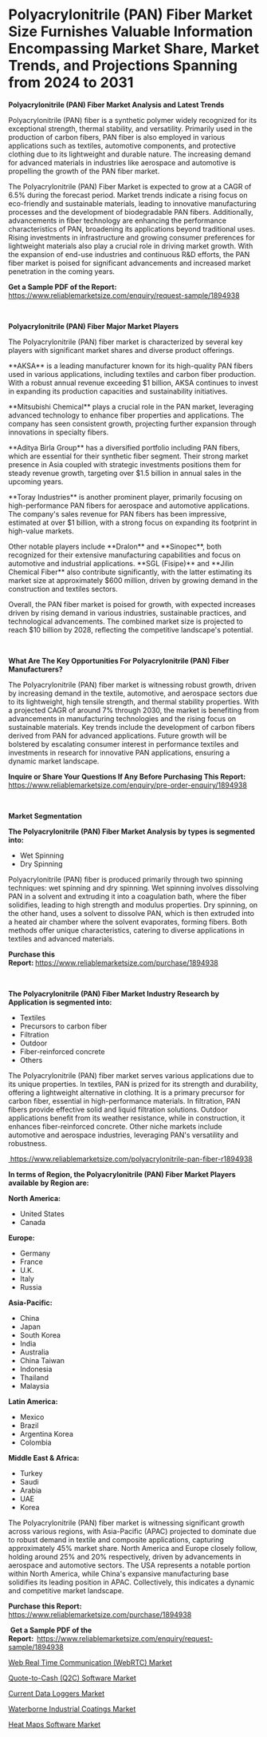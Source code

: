 <p><h1>Polyacrylonitrile (PAN) Fiber Market Size Furnishes Valuable Information Encompassing Market Share, Market Trends, and Projections Spanning from 2024 to 2031</h1></p><p><strong>Polyacrylonitrile (PAN) Fiber Market Analysis and Latest Trends</strong></p>
<p><p>Polyacrylonitrile (PAN) fiber is a synthetic polymer widely recognized for its exceptional strength, thermal stability, and versatility. Primarily used in the production of carbon fibers, PAN fiber is also employed in various applications such as textiles, automotive components, and protective clothing due to its lightweight and durable nature. The increasing demand for advanced materials in industries like aerospace and automotive is propelling the growth of the PAN fiber market.</p><p>The Polyacrylonitrile (PAN) Fiber Market is expected to grow at a CAGR of 6.5% during the forecast period. Market trends indicate a rising focus on eco-friendly and sustainable materials, leading to innovative manufacturing processes and the development of biodegradable PAN fibers. Additionally, advancements in fiber technology are enhancing the performance characteristics of PAN, broadening its applications beyond traditional uses. Rising investments in infrastructure and growing consumer preferences for lightweight materials also play a crucial role in driving market growth. With the expansion of end-use industries and continuous R&D efforts, the PAN fiber market is poised for significant advancements and increased market penetration in the coming years.</p></p>
<p><strong>Get a Sample PDF of the Report:&nbsp;</strong> <a href="https://www.reliablemarketsize.com/enquiry/request-sample/1894938?utm_campaign=1105&utm_medium=2&utm_source=Github&utm_content=ia&utm_term=24102024&utm_id=polyacrylonitrile-pan-fiber">https://www.reliablemarketsize.com/enquiry/request-sample/1894938</a></p>
<p>&nbsp;</p>
<p><strong>Polyacrylonitrile (PAN) Fiber Major Market Players</strong></p>
<p><p>The Polyacrylonitrile (PAN) fiber market is characterized by several key players with significant market shares and diverse product offerings. </p><p>**AKSA** is a leading manufacturer known for its high-quality PAN fibers used in various applications, including textiles and carbon fiber production. With a robust annual revenue exceeding $1 billion, AKSA continues to invest in expanding its production capacities and sustainability initiatives.</p><p>**Mitsubishi Chemical** plays a crucial role in the PAN market, leveraging advanced technology to enhance fiber properties and applications. The company has seen consistent growth, projecting further expansion through innovations in specialty fibers.</p><p>**Aditya Birla Group** has a diversified portfolio including PAN fibers, which are essential for their synthetic fiber segment. Their strong market presence in Asia coupled with strategic investments positions them for steady revenue growth, targeting over $1.5 billion in annual sales in the upcoming years.</p><p>**Toray Industries** is another prominent player, primarily focusing on high-performance PAN fibers for aerospace and automotive applications. The company's sales revenue for PAN fibers has been impressive, estimated at over $1 billion, with a strong focus on expanding its footprint in high-value markets.</p><p>Other notable players include **Dralon** and **Sinopec**, both recognized for their extensive manufacturing capabilities and focus on automotive and industrial applications. **SGL (Fisipe)** and **Jilin Chemical Fiber** also contribute significantly, with the latter estimating its market size at approximately $600 million, driven by growing demand in the construction and textiles sectors.</p><p>Overall, the PAN fiber market is poised for growth, with expected increases driven by rising demand in various industries, sustainable practices, and technological advancements. The combined market size is projected to reach $10 billion by 2028, reflecting the competitive landscape's potential.</p></p>
<p>&nbsp;</p>
<p><strong>What Are The Key Opportunities For Polyacrylonitrile (PAN) Fiber Manufacturers?</strong></p>
<p><p>The Polyacrylonitrile (PAN) fiber market is witnessing robust growth, driven by increasing demand in the textile, automotive, and aerospace sectors due to its lightweight, high tensile strength, and thermal stability properties. With a projected CAGR of around 7% through 2030, the market is benefiting from advancements in manufacturing technologies and the rising focus on sustainable materials. Key trends include the development of carbon fibers derived from PAN for advanced applications. Future growth will be bolstered by escalating consumer interest in performance textiles and investments in research for innovative PAN applications, ensuring a dynamic market landscape.</p></p>
<p><strong>Inquire or Share Your Questions If Any Before Purchasing This Report:</strong> <a href="https://www.reliablemarketsize.com/enquiry/pre-order-enquiry/1894938?utm_campaign=1105&utm_medium=2&utm_source=Github&utm_content=ia&utm_term=24102024&utm_id=polyacrylonitrile-pan-fiber">https://www.reliablemarketsize.com/enquiry/pre-order-enquiry/1894938</a></p>
<p>&nbsp;</p>
<p><strong>Market Segmentation</strong></p>
<p><strong>The Polyacrylonitrile (PAN) Fiber Market Analysis by types is segmented into:</strong></p>
<p><ul><li>Wet Spinning</li><li>Dry Spinning</li></ul></p>
<p><p>Polyacrylonitrile (PAN) fiber is produced primarily through two spinning techniques: wet spinning and dry spinning. Wet spinning involves dissolving PAN in a solvent and extruding it into a coagulation bath, where the fiber solidifies, leading to high strength and modulus properties. Dry spinning, on the other hand, uses a solvent to dissolve PAN, which is then extruded into a heated air chamber where the solvent evaporates, forming fibers. Both methods offer unique characteristics, catering to diverse applications in textiles and advanced materials.</p></p>
<p><strong>Purchase this Report:&nbsp;</strong><a href="https://www.reliablemarketsize.com/purchase/1894938?utm_campaign=1105&utm_medium=2&utm_source=Github&utm_content=ia&utm_term=24102024&utm_id=polyacrylonitrile-pan-fiber">https://www.reliablemarketsize.com/purchase/1894938</a></p>
<p>&nbsp;</p>
<p><strong>The Polyacrylonitrile (PAN) Fiber Market Industry Research by Application is segmented into:</strong></p>
<p><ul><li>Textiles</li><li>Precursors to carbon fiber</li><li>Filtration</li><li>Outdoor</li><li>Fiber-reinforced concrete</li><li>Others</li></ul></p>
<p><p>The Polyacrylonitrile (PAN) fiber market serves various applications due to its unique properties. In textiles, PAN is prized for its strength and durability, offering a lightweight alternative in clothing. It is a primary precursor for carbon fiber, essential in high-performance materials. In filtration, PAN fibers provide effective solid and liquid filtration solutions. Outdoor applications benefit from its weather resistance, while in construction, it enhances fiber-reinforced concrete. Other niche markets include automotive and aerospace industries, leveraging PAN's versatility and robustness.</p></p>
<p><a href="https://www.reliablemarketsize.com/polyacrylonitrile-pan-fiber-r1894938?utm_campaign=1105&utm_medium=2&utm_source=Github&utm_content=ia&utm_term=24102024&utm_id=polyacrylonitrile-pan-fiber">&nbsp;https://www.reliablemarketsize.com/polyacrylonitrile-pan-fiber-r1894938</a></p>
<p><strong>In terms of Region, the Polyacrylonitrile (PAN) Fiber Market Players available by Region are:</strong></p>
<p>
    <p> <strong> North America: </strong>
        <ul>
            <li>United States</li>
            <li>Canada</li>
        </ul>
        </p> 
    <p> <strong> Europe: </strong>
        <ul>
            <li>Germany</li>
            <li>France</li>
            <li>U.K.</li>
            <li>Italy</li>
            <li>Russia</li>
        </ul>
        </p> 
    <p> <strong> Asia-Pacific: </strong>
        <ul>
            <li>China</li>
            <li>Japan</li>
            <li>South Korea</li>
            <li>India</li>
            <li>Australia</li>
            <li>China Taiwan</li>
            <li>Indonesia</li>
            <li>Thailand</li>
            <li>Malaysia</li>
        </ul>
        </p> 
    <p> <strong> Latin America: </strong>
        <ul>
            <li>Mexico</li>
            <li>Brazil</li>
            <li>Argentina Korea</li>
            <li>Colombia</li>
        </ul>
        </p> 
    <p> <strong> Middle East & Africa: </strong>
        <ul>
            <li>Turkey</li>
            <li>Saudi</li>
            <li>Arabia</li>
            <li>UAE</li>
            <li>Korea</li>
        </ul>
    </p>
    </p>
<p><p>The Polyacrylonitrile (PAN) fiber market is witnessing significant growth across various regions, with Asia-Pacific (APAC) projected to dominate due to robust demand in textile and composite applications, capturing approximately 45% market share. North America and Europe closely follow, holding around 25% and 20% respectively, driven by advancements in aerospace and automotive sectors. The USA represents a notable portion within North America, while China's expansive manufacturing base solidifies its leading position in APAC. Collectively, this indicates a dynamic and competitive market landscape.</p></p>
<p><strong>Purchase this Report: </strong><a href="https://www.reliablemarketsize.com/purchase/1894938?utm_campaign=1105&utm_medium=2&utm_source=Github&utm_content=ia&utm_term=24102024&utm_id=polyacrylonitrile-pan-fiber">https://www.reliablemarketsize.com/purchase/1894938</a></p>
<p>&nbsp;<strong>Get a Sample PDF of the Report:&nbsp;&nbsp;</strong><a href="https://www.reliablemarketsize.com/enquiry/request-sample/1894938?utm_campaign=1105&utm_medium=2&utm_source=Github&utm_content=ia&utm_term=24102024&utm_id=polyacrylonitrile-pan-fiber">https://www.reliablemarketsize.com/enquiry/request-sample/1894938</a></p>
<p><strong></strong></p>
<p><p><a href="https://www.linkedin.com/pulse/web-real-time-communication-webrtc-market-global-analysis-eissc?utm_campaign=1105&utm_medium=2&utm_source=Github&utm_content=ia&utm_term=24102024&utm_id=polyacrylonitrile-pan-fiber">Web Real Time Communication (WebRTC) Market</a></p><p><a href="https://github.com/raymederonmot/Market-Research-Report-List-1/blob/main/quote-to-cash-q2c-software-market.md?utm_campaign=1105&utm_medium=2&utm_source=Github&utm_content=ia&utm_term=24102024&utm_id=polyacrylonitrile-pan-fiber">Quote-to-Cash (Q2C) Software Market</a></p><p><a href="https://issuu.com/reportprime-2/docs/current-data-loggers-market-size-20_dd94f076b862f1?utm_campaign=1105&utm_medium=2&utm_source=Github&utm_content=ia&utm_term=24102024&utm_id=polyacrylonitrile-pan-fiber">Current Data Loggers Market</a></p><p><a href="https://www.linkedin.com/pulse/waterborne-industrial-coatings-market-evolution-future-outlook-0ljgf?utm_campaign=1105&utm_medium=2&utm_source=Github&utm_content=ia&utm_term=24102024&utm_id=polyacrylonitrile-pan-fiber">Waterborne Industrial Coatings Market</a></p><p><a href="https://github.com/caetlinivcar/Market-Research-Report-List-1/blob/main/heat-maps-software-market.md?utm_campaign=1105&utm_medium=2&utm_source=Github&utm_content=ia&utm_term=24102024&utm_id=polyacrylonitrile-pan-fiber">Heat Maps Software Market</a></p></p>